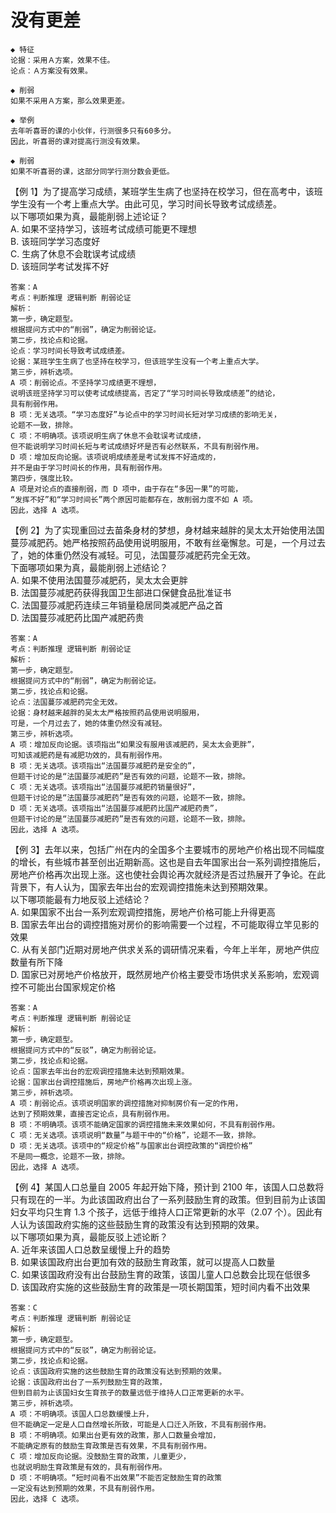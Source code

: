 # 没有更差

```
◆ 特征
论据：采用Ａ方案，效果不佳。
论点：Ａ方案没有效果。

◆ 削弱
如果不采用Ａ方案，那么效果更差。
```

```
◆ 举例
去年听喜哥的课的小伙伴，行测很多只有60多分。
因此，听喜哥的课对提高行测没有效果。

◆ 削弱
如果不听喜哥的课，这部分同学行测分数会更低。
```

【例 1】为了提高学习成绩，某班学生生病了也坚持在校学习，但在高考中，该班学生没有一个考上重点大学。由此可见，学习时间长导致考试成绩差。  
以下哪项如果为真，最能削弱上述论证？  
A. 如果不坚持学习，该班考试成绩可能更不理想  
B. 该班同学学习态度好  
C. 生病了休息不会耽误考试成绩  
D. 该班同学考试发挥不好

```
答案：A
考点：判断推理 逻辑判断 削弱论证
解析：
第一步，确定题型。
根据提问方式中的“削弱”，确定为削弱论证。
第二步，找论点和论据。
论点：学习时间长导致考试成绩差。
论据：某班学生生病了也坚持在校学习，但该班学生没有一个考上重点大学。
第三步，辨析选项。
A 项：削弱论点。不坚持学习成绩更不理想，
说明该班坚持学习可以使考试成绩提高，否定了“学习时间长导致成绩差”的结论，
具有削弱作用。
B 项：无关选项。“学习态度好”与论点中的学习时间长短对学习成绩的影响无关，
论题不一致，排除。
C 项：不明确项。该项说明生病了休息不会耽误考试成绩，
但不能说明学习时间长短与考试成绩好坏是否有必然联系，不具有削弱作用。
D 项：增加反向论据。该项说明成绩差是考试发挥不好造成的，
并不是由于学习时间长的作用，具有削弱作用。
第四步，强度比较。
A 项是对论点的直接削弱，而 D 项中，由于存在“多因一果”的可能，
“发挥不好”和“学习时间长”两个原因可能都存在，故削弱力度不如 A 项。
因此，选择 A 选项。
```

【例 2】为了实现重回过去苗条身材的梦想，身材越来越胖的吴太太开始使用法国蔓莎减肥药。她严格按照药品使用说明服用，不敢有丝毫懈怠。可是，一个月过去了，她的体重仍然没有减轻。可见，法国蔓莎减肥药完全无效。  
下面哪项如果为真，最能削弱上述结论？  
A. 如果不使用法国蔓莎减肥药，吴太太会更胖  
B. 法国蔓莎减肥药获得我国卫生部进口保健食品批准证书  
C. 法国蔓莎减肥药连续三年销量稳居同类减肥产品之首  
D. 法国蔓莎减肥药比国产减肥药贵

```
答案：A
考点：判断推理 逻辑判断 削弱论证
解析：
第一步，确定题型。
根据提问方式中的“削弱”，确定为削弱论证。
第二步，找论点和论据。
论点：法国蔓莎减肥药完全无效。
论据：身材越来越胖的吴太太严格按照药品使用说明服用，
可是，一个月过去了，她的体重仍然没有减轻。
第三步，辨析选项。
A 项：增加反向论据。该项指出“如果没有服用该减肥药，吴太太会更胖”，
可知该减肥药是有减肥功效的，具有削弱作用。
B 项：无关选项。该项指出“法国蔓莎减肥药是安全的”，
但题干讨论的是“法国蔓莎减肥药”是否有效的问题，论题不一致，排除。
C 项：无关选项。该项指出“法国蔓莎减肥药销量很好”，
但题干讨论的是“法国蔓莎减肥药”是否有效的问题，论题不一致，排除。
D 项：无关选项。该项指出“法国蔓莎减肥药比国产减肥药贵”，
但题干讨论的是“法国蔓莎减肥药”是否有效的问题，论题不一致，排除。
因此，选择 A 选项。
```

【例 3】去年以来，包括广州在内的全国多个主要城市的房地产价格出现不同幅度的增长，有些城市甚至创出近期新高。这也是自去年国家出台一系列调控措施后，房地产价格再次出现上涨。这也使社会舆论再次就经济是否过热展开了争论。在此背景下，有人认为，国家去年出台的宏观调控措施未达到预期效果。  
以下哪项能最有力地反驳上述结论？  
A. 如果国家不出台一系列宏观调控措施，房地产价格可能上升得更高  
B. 国家去年出台的调控措施对房价的影响需要一个过程，不可能取得立竿见影的效果  
C. 从有关部门近期对房地产供求关系的调研情况来看，今年上半年，房地产供应数量有所下降  
D. 国家已对房地产价格放开，既然房地产价格主要受市场供求关系影响，宏观调控不可能出台国家规定价格

```
答案：A
考点：判断推理 逻辑判断 削弱论证
解析：
第一步，确定题型。
根据提问方式中的“反驳”，确定为削弱论证。
第二步，找论点和论据。
论点：国家去年出台的宏观调控措施未达到预期效果。
论据：国家出台调控措施后，房地产价格再次出现上涨。
第三步，辨析选项。
A 项：削弱论点。该项说明国家的调控措施对抑制房价有一定的作用，
达到了预期效果，直接否定论点，具有削弱作用。
B 项：不明确项。该项不能确定国家的调控措施未来效果如何，不具有削弱作用。
C 项：无关选项。该项说明“数量”与题干中的“价格”，论题不一致，排除。
D 项：无关选项。该项中的“规定价格”与国家出台调控政策的“调控价格”
不是同一概念，论题不一致，排除。
因此，选择 A 选项。
```

【例 4】某国人口总量自 2005 年起开始下降，预计到 2100 年，该国人口总数将只有现在的一半。为此该国政府出台了一系列鼓励生育的政策。但到目前为止该国妇女平均只生育 1.3 个孩子，远低于维持人口正常更新的水平（2.07 个）。因此有人认为该国政府实施的这些鼓励生育的政策没有达到预期的效果。  
以下哪项如果为真，最能反驳上述论断？  
A. 近年来该国人口总数呈缓慢上升的趋势  
B. 如果该国政府出台更加有效的鼓励生育政策，就可以提高人口数量  
C. 如果该国政府没有出台鼓励生育的政策，该国儿童人口总数会比现在低很多  
D. 该国政府实施的这些鼓励生育的政策是一项长期国策，短时间内看不出效果

```
答案：C
考点：判断推理 逻辑判断 削弱论证
解析：
第一步，确定题型。
根据提问方式中的“反驳”，确定为削弱论证。
第二步，找论点和论据。
论点：该国政府实施的这些鼓励生育的政策没有达到预期的效果。
论据：该国政府出台了一系列鼓励生育的政策，
但到目前为止该国妇女生育孩子的数量远低于维持人口正常更新的水平。
第三步，辨析选项。
A 项：不明确项。该国人口总数缓慢上升，
但不能确定一定是人口自然增长所致，可能是人口迁入所致，不具有削弱作用。
B 项：不明确项。如果出台更有效的政策，那人口数量会增加，
不能确定原有的鼓励生育政策是否有效果，不具有削弱作用。
C 项：增加反向论据。没鼓励生育的政策，儿童更少，
也就说明励生育政策是有效的，具有削弱作用。
D 项：不明确项。“短时间看不出效果”不能否定鼓励生育的政策
一定没有达到预期的效果，不具有削弱作用。
因此，选择 C 选项。
```
